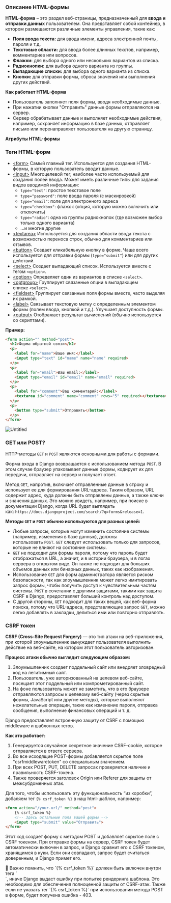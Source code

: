 ### Описание HTML-формы

**HTML-форма** – это раздел веб-страницы, предназначенный для **ввода и отправки данных** пользователем. Она представляет собой контейнер, в котором размещаются различные элементы управления, такие как:

- **Поля ввода текста:** для ввода имени, адреса электронной почты, пароля и т.д.
- **Текстовые области:** для ввода более длинных текстов, например, комментариев или вопросов.
- **Флажки:** для выбора одного или нескольких вариантов из списка.
- **Радиокнопки:** для выбора одного варианта из группы.
- **Выпадающие списки:** для выбора одного варианта из списка.
- **Кнопки:** для отправки формы, сброса значений или выполнения других действий.

**Как работает HTML-форма**

- Пользователь заполняет поля формы, вводя необходимые данные.
- При нажатии кнопки "Отправить" данные формы отправляются на сервер.
- Сервер обрабатывает данные и выполняет необходимые действия, например, сохраняет информацию в базе данных, отправляет письмо или перенаправляет пользователя на другую страницу.

**Атрибуты HTML-формы**



### **Теги HTML-форм**

- [\<form>](https://www.w3schools.com/tags/tag_form.asp) Самый главный тег. Используется для создания HTML-формы, в которую пользователь вводит данные.
- [\<input>](https://www.w3schools.com/tags/tag_input.asp) Многоцелевой тег, наиболее часто используемый для создания полей ввода. Может иметь различные типы для задания видов вводимой информации:
    - `type="text"`: простое текстовое поле
    - `type="password"`: поле ввода пароля (с маскировкой)
    - `type="email"`: поле для электронного адреса
    - `type="checkbox"`: флажок (опция, которую можно включить или отключить)
    - `type="radio"`: одна из группы радиокнопок (где возможен выбор только одного варианта)
    - ...и многие другие
- [\<textarea>](https://www.w3schools.com/tags/tag_textarea.asp) Используется для создания области ввода текста с возможностью переноса строк, обычно для комментариев или отзывов.
- [\<button>](https://www.w3schools.com/tags/tag_button.asp) Создает кликабельную кнопку в форме. Чаще всего используется для отправки формы (`type="submit"`) или для других действий.
- [\<select>](https://www.w3schools.com/tags/tag_select.asp) Создает выпадающий список. Используется вместе с тегом `<option>`.
- [\<option>](https://www.w3schools.com/tags/tag_option.asp) Определяет один из вариантов в списке `<select>`.
- [\<optgroup>](https://www.w3schools.com/tags/tag_optgroup.asp) Группирует связанные опции в выпадающем списке `<select>`.
- [\<fieldset>](https://www.w3schools.com/tags/tag_fieldset.asp) Группирует связанные поля формы вместе, часто выделяя их рамкой.
- [\<label>](https://www.w3schools.com/tags/tag_label.asp) Связывает текстовую метку с определенным элементом формы (полем ввода, кнопкой и т.д.). Улучшает доступность формы.
- [\<output>](https://www.w3schools.com/tags/tag_output.asp) Отображает результат вычислений (обычно используется со скриптами).

**Пример:**

```html
<form action="" method="post">
  <h2>Форма обратной связи</h2>
  <p>
    <label for="name">Ваше имя:</label>
    <input type="text" id="name" name="name" required>
  </p>
  <p>
    <label for="email">Ваш email:</label>
    <input type="email" id="email" name="email" required>
  </p>
  <p>
    <label for="comment">Ваш комментарий:</label>
    <textarea id="comment" name="comment" rows="5" required></textarea>
  </p>
  <p>
    <button type="submit">Отправить</button>
  </p>
</form>
```

![Untitled](https://duckstalk.notion.site/image/https%3A%2F%2Fprod-files-secure.s3.us-west-2.amazonaws.com%2F37cb9aad-291e-4d7c-acab-f28df2dac02f%2F001eda63-b456-4783-9388-b60b779c2016%2FUntitled.png?table=block&id=d578aa9f-b1bd-438c-93be-c7ea933493ee&spaceId=37cb9aad-291e-4d7c-acab-f28df2dac02f&width=870&userId=&cache=v2)

### GET или POST?

HTTP-методы `GET` и `POST` являются основными для работы с формами.

Форма входа в Django возвращается с использованием метода `POST`. В этом случае браузер упаковывает данные формы, кодирует их для передачи, отправляет на сервер и получает ответ.

Метод `GET`, напротив, включает отправленные данные в строку и использует ее для формирования URL-адреса. Таким образом, URL содержит адрес, куда должны быть отправлены данные, а также ключи и значения данных. Это можно увидеть, например, при поиске в документации Django, когда URL будет выглядеть как: `https://docs.djangoproject.com/search/?q=forms&release=1`.

**Методы `GET` и `POST` обычно используются для разных целей:**

- Любые запросы, которые могут изменить состояние системы (например, изменения в базе данных), должны использовать `POST`. `GET` следует использовать только для запросов, которые не влияют на состояние системы.
- `GET` не подходит для формы пароля, потому что пароль будет отображаться в URL, а значит, и в истории браузера, и в логах сервера в открытом виде. Он также не подходит для больших объемов данных или бинарных данных, таких как изображения.
- Использование `GET` для форм администратора является риском безопасности, так как злоумышленник может легко имитировать запрос формы, чтобы получить доступ к чувствительным частям системы. `POST` в сочетании с другими защитами, такими как защита CSRF в Django, предоставляет больший контроль над доступом.
- С другой стороны, `GET` подходит для таких вещей, как веб-форма поиска, потому что URL-адреса, представляющие запрос `GET`, можно легко добавлять в закладки, делиться ими или повторно отправлять.

### CSRF токен

**CSRF (Cross-Site Request Forgery)** — это тип атаки на веб-приложения, при которой злоумышленник вынуждает пользователя выполнить действие на веб-сайте, на котором этот пользователь авторизован.

**Процесс атаки обычно выглядит следующим образом:**

1. Злоумышленник создает поддельный сайт или внедряет зловредный код на легитимный сайт.
2. Пользователь, уже авторизованный на целевом веб-сайте, посещает этот поддельный или компрометированный сайт.
3. На фоне пользователь может не заметить, что в его браузере отправляются запросы к целевому веб-сайту (через скрытые формы, JavaScript или другие методы), которые выполняют нежелательные операции, такие как изменение пароля, отправка сообщения, выполнение финансовых операций и т. д.

Django предоставляет встроенную защиту от CSRF с помощью middleware и шаблонных тегов.

**Как это работает:**

1. Генерируется случайное секретное значение CSRF-cookie, которое отправляется в ответе сервера.
2. Во все исходящие POST-формы добавляется скрытое поле "csrfmiddlewaretoken" со специальным значением.
3. При всех POST, PUT, DELETE запросах проверяется наличие и правильность CSRF-токена.
4. Также проверяется заголовок Origin или Referer для защиты от межсубдоменных атак.

Для того, чтобы использовать эту функциональность “из коробки”, добаляем тег `{% csrf_token %}` в наш html-шаблон, например:

```html
<form action="/your-url/" method="post">
    {% csrf_token %}
    <!-- Здесь остальные поля вашей формы -->
    <input type="submit" value="Отправить">
</form>
```

Этот код создает форму с методом POST и добавляет скрытое поле с CSRF токеном. При отправке формы на сервер, CSRF токен будет автоматически включен в запрос, и Django сравнит его с CSRF токеном, хранящимся в куки. Если они совпадают, запрос будет считаться доверенным, и Django примет его.

<aside> 📌 Важно помнить, что `{% csrf_token %}` должен быть включен внутри тега `<form>`, иначе Django выдаст ошибку при попытке рендеринга шаблона. Это необходимо для обеспечения полноценной защиты от CSRF-атак. Также если не указать тег `{% csrf_token %}` при использовании метода POST в форме, будет получена ошибка - 403.

</aside>